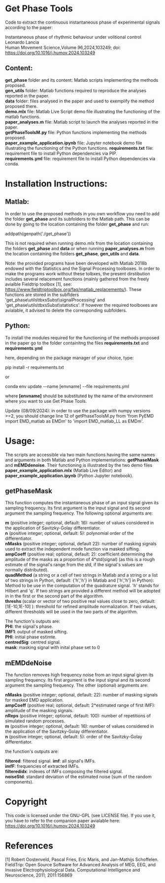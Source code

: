 # Get Phase Tools
Code to extract the continuous instantaneous phase of experimental signals according to the paper: 

Instantaneous phase of rhythmic behaviour under volitional control  
Leonardo Lancia  
Human Movement Science,Volume 96,2024,103249; doi: https://doi.org/10.1016/j.humov.2024.103249

## Content:

**get_phase** folder and its content: Matlab scripts implementing the methods proposed.  
**gen_utils** folder: Matlab functions required to reproduce the analyses reported in the paper.  
**data** folder: files analysed in the paper and used to exemplify the method proposed there.  
**demo.mlx** file: Matlab Live Script demo file illustrating the functioning of the matlab functions.  
**paper_analyses.m** file: Matlab script to launch the analyses reported in the paper.  
**getPhaseToolsM.py** file: Python functions implementing the methods proposed.  
**paper_example_application.ipynb** file: Jupyter notebook demo file illustrating the functioning of the Python functions.
**requirements.txt** file: requirement file to install Python dependencies via PIP.  
**requirements.yml** file: requirement file to install Python dependencies via conda.  


# Installation Instructions:

## Matlab:

In order to use the proposed methods in you own workflow you need to add the folder **get_phase** and its subfolders to the Matlab path. This can be done by going to the location containing the folder **get_phase** and run:

addpath(genpath('./get_phase'))

This is not required when running demo.mlx from the location containing the folders **get_phase** and **data** or when running **paper_analyses.m** 
from the location containing the folders **get_phase**, **gen_utils** and **data**.  

Note: the provided programs have been developed with Matlab 2018b endowed with the Statistics and the Signal Processing toolboxes. 
In order to make the programs work without these tolbxes, the present dirstibution includes several relacement functions 
(mainly gathered from the freely avialble Fieldtrip toolbox [1], see: https://www.fieldtriptoolbox.org/faq/matlab_replacements/). 
These functions are stored in the subflders 'get_phase\utils\tbxsSubst\signalProcessing' and 'get_phase\utils\tbxsSubst\statistics'. 
If however the required toolboxes are avialable, it advised to delete the corresponding subfolders.

## Python:  
To install the modules required for the functioning of the methods proposed in the paper
go to the folder containitng the files **requirements.txt** and **requirements.yml**

here, depending on the package manager of your choice, type: 

pip install -r requirements.txt

or

conda env update --name [envname] --file requirements.yml

where **[envname]** should be substituted by the name of the environment where you want to use Get Phase Tools.

Update (08/09/2024): in order to use the package with numpy versions >=2, you should change line 12 of getPhaseToolsM.py
from 'from PyEMD import EMD_matlab as EMDm' to 'import EMD_matlab_LL as EMDm'.


# Usage: 
The scripts are accessible via two main functions having the same names and arguments in both Matlab and Python implementations: 
**getPhaseMask** and **mEMDdenoise**. Their functioning is illustrated by the two demo files **paper_example_application.mlx** (Matlab Live Editor)
and **paper_example_application.ipynb** (Python Jupyter notebook).

## getPhaseMask
This function computes the instantaneous phase of an input signal given its sampling frequency. Its first argument is the input signal and its second argument the sampling frequency. The following optional arguments are:

**m** (positive integer; optional, default: 16): number of values considered in the application of Savitzky-Golay differentiator.  
**n** (positive integer; optional, default: 5): polynomial order of the differentiator.  
**nMasks** (positive integer; optional, default 22): number of masking signals used to extract the independent mode function via masked sifting.  
**ampCoeff** (positive real; optional, default: 2): coefficient determining the amplitude of the masks as a proportion of 4*std(signal) (as this is a rough estimate of the signal's range from the std, if the signal's values are normally distributed).  
**quadMethod** (a string or a cell of two strings in Matlab and a string or a list of two strings in Python, default: {'h','h'} in Matlab and ['h','h'] in Python): Method to be use in the computation of the quadrature signal. 'h' stands for Hilbert and 'q'. If two strings are provided a different method will be adopted in in the first or the second part of the algorithm.  
**threshs** (scalar or vector of two positive real values close to zero, default: [1E-10,1E-10]  ): threshold for refined amplitude normalization. If two values, different thresholds will be used in the two parts of the algorithm.  

The function's outputs are:  
**PHI**: the signal's phase.  
**IMF1**: output of masked sifting.  
**PHI**: initial phase estimte.  
**centredSig**: centred signal.  
**mask**: masking signal with inital phase set to 0


## mEMDdeNoise
The function removes high frequency noise from an input signal given its sampling frequency. Its first argument is the input signal and its second argument the sampling frequency. The other (optional) arguments are:  

**nMasks** (positive integer; optional, default: 22): number of masking signals for masked EMD application.  
**ampCoeff** (positive real; optional, default: 2*estimated range of first IMF): amplitude of the masking signals.  
**nReps** (positive integer; optional, default: 100): number of repetitions of simulated random processes.  
**m** (positive integer; optional, default: 16): number of values considered in the application of the Savitzky-Golay differentiator.  
**n** (positive integer; optional, default: 5): order of the Savitzky-Golay differentiator.

the function's outputs are:  

**filtered**: filtered signal.
**imf**: all signal's IMFs.  
**imfF**: frequencies of extracted IMFs.  
**filteredidx**: indexes of IMFs composing the filtered signal.  
**noiseStd**: standard deviation of the estimated noise (sum of the random components).

# Copyright

This code is licensed under the GNU-GPL (see LICENSE file). If you use it, you have to refer to the companion paper avialable here: https://doi.org/10.1016/j.humov.2024.103249 

# References  

[1] Robert Oostenveld, Pascal Fries, Eric Maris, and Jan-Mathijs Schoffelen. FieldTrip: Open Source Software for Advanced Analysis of MEG, EEG, and Invasive Electrophysiological Data. Computational Intelligence and Neuroscience, 2011; 2011:156869